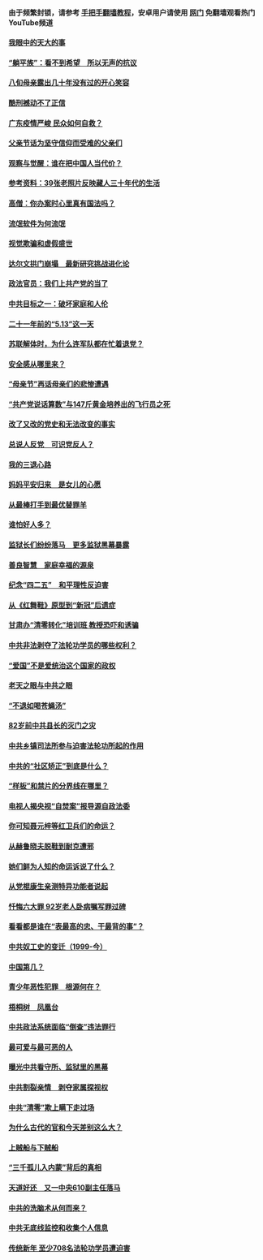 #### 由于频繁封锁，请参考 [手把手翻墙教程](https://github.com/gfw-breaker/guides/wiki/)，安卓用户请使用 [网门](https://github.com/gfw-breaker/nogfw/blob/master/dl.md?t=07031901) 免翻墙观看热门YouTube频道 

#### [我眼中的天大的事](../pages/19/427619.md?t=07031901) 

#### [“躺平族”：看不到希望　所以无声的抗议](../pages/19/427464.md?t=07031901) 

#### [八旬母亲露出几十年没有过的开心笑容](../pages/19/427429.md?t=07031901) 

#### [酷刑撼动不了正信](../pages/19/427414.md?t=07031901) 

#### [广东疫情严峻 民众如何自救？](../pages/19/427311.md?t=07031901) 

#### [父亲节话为坚守信仰而受难的父亲们](../pages/19/427033.md?t=07031901) 

#### [观察与觉醒：谁在把中国人当代价？](../pages/19/426987.md?t=07031901) 

#### [参考资料：39张老照片反映藏人三十年代的生活](../pages/19/426471.md?t=07031901) 

#### [高僧：你办案时心里真有国法吗？](../pages/19/426530.md?t=07031901) 

#### [流氓软件为何流氓](../pages/19/426531.md?t=07031901) 

#### [视觉欺骗和虚假盛世](../pages/19/426443.md?t=07031901) 

#### [达尔文拱门崩塌　最新研究挑战进化论](../pages/19/426009.md?t=07031901) 

#### [政法官员：我们上共产党的当了](../pages/19/425351.md?t=07031901) 

#### [中共目标之一：破坏家庭和人伦](../pages/19/424454.md?t=07031901) 

#### [二十一年前的“5.13”这一天](../pages/19/424814.md?t=07031901) 

#### [苏联解体时，为什么连军队都在忙着退党？](../pages/19/424335.md?t=07031901) 

#### [安全感从哪里来？](../pages/19/424336.md?t=07031901) 

#### [“母亲节”再话母亲们的悲惨遭遇](../pages/19/424234.md?t=07031901) 

#### [“共产党说话算数”与147斤黄金培养出的飞行员之死](../pages/19/424115.md?t=07031901) 

#### [改了又改的党史和无法改变的事实](../pages/19/424037.md?t=07031901) 

#### [总说人反党　可识党反人？](../pages/19/423820.md?t=07031901) 

#### [我的三退心路](../pages/19/423876.md?t=07031901) 

#### [妈妈平安归来　是女儿的心愿](../pages/19/423947.md?t=07031901) 

#### [从最棒打手到最优替罪羊](../pages/19/423819.md?t=07031901) 

#### [谁怕好人多？](../pages/19/423774.md?t=07031901) 

#### [监狱长们纷纷落马　更多监狱黑幕暴露](../pages/19/423787.md?t=07031901) 

#### [善良智慧　家庭幸福的源泉](../pages/19/423632.md?t=07031901) 

#### [纪念“四二五”　和平理性反迫害](../pages/19/423660.md?t=07031901) 

#### [从《红舞鞋》原型到“新冠”后遗症](../pages/19/423509.md?t=07031901) 

#### [甘肃办“清零转化”培训班 教授恐吓和诱骗](../pages/19/423498.md?t=07031901) 

#### [中共非法剥夺了法轮功学员的哪些权利？](../pages/19/423392.md?t=07031901) 

#### [“爱国”不是爱统治这个国家的政权](../pages/19/423029.md?t=07031901) 

#### [老天之眼与中共之眼](../pages/19/423378.md?t=07031901) 

#### [“不退如喝苍蝇汤”](../pages/19/423287.md?t=07031901) 

#### [82岁前中共县长的灭门之灾](../pages/19/423055.md?t=07031901) 

#### [中共乡镇司法所参与迫害法轮功所起的作用](../pages/19/423064.md?t=07031901) 

#### [中共的“社区矫正”到底是什么？](../pages/19/422870.md?t=07031901) 

#### [“样板”和禁片的分界线在哪里？](../pages/19/422704.md?t=07031901) 

#### [电视人揭央视“自焚案”报导源自政法委](../pages/19/422770.md?t=07031901) 

#### [你可知聂元梓等红卫兵们的命运？](../pages/19/422848.md?t=07031901) 

#### [从赫鲁晓夫脱鞋到耐克遭邪](../pages/19/422826.md?t=07031901) 

#### [她们鲜为人知的命运诉说了什么？](../pages/19/422754.md?t=07031901) 

#### [从党棍康生亲测特异功能者说起](../pages/19/422657.md?t=07031901) 

#### [忏悔六大罪 92岁老人卧病嘱写罪过碑](../pages/19/422750.md?t=07031901) 

#### [看看都是谁在“表最高的忠、干最背的事”？](../pages/19/422703.md?t=07031901) 

#### [中共奴工史的变迁（1999-今）](../pages/19/422656.md?t=07031901) 

#### [中国第几？](../pages/19/422496.md?t=07031901) 

#### [青少年恶性犯罪　根源何在？](../pages/19/422449.md?t=07031901) 

#### [梧桐树　凤凰台](../pages/19/422442.md?t=07031901) 

#### [中共政法系统面临“倒查”违法罪行](../pages/19/422497.md?t=07031901) 

#### [最可爱与最可恶的人](../pages/19/422448.md?t=07031901) 

#### [曝光中共看守所、监狱里的黑幕](../pages/19/422390.md?t=07031901) 

#### [中共割裂亲情　剥夺家属探视权](../pages/19/422364.md?t=07031901) 

#### [中共“清零”欺上瞒下走过场](../pages/19/422306.md?t=07031901) 

#### [为什么古代的官和今天差别这么大？](../pages/19/422228.md?t=07031901) 

#### [上贼船与下贼船](../pages/19/422276.md?t=07031901) 

#### [“三千孤儿入内蒙”背后的真相](../pages/19/422229.md?t=07031901) 

#### [天道好还　又一中央610副主任落马](../pages/19/422155.md?t=07031901) 

#### [中共的洗脑术从何而来？](../pages/19/422154.md?t=07031901) 

#### [中共无底线监控和收集个人信息](../pages/19/422039.md?t=07031901) 

#### [传统新年 至少708名法轮功学员遭迫害](../pages/19/421946.md?t=07031901) 


